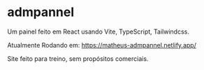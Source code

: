 # admpannel

Um painel feito em React usando Vite, TypeScript, Tailwindcss.

Atualmente Rodando em:
https://matheus-admpannel.netlify.app/

Site feito para treino, sem propósitos comerciais.
